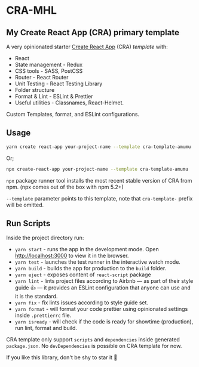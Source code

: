 # CRA-MHL
## My Create React App (CRA) primary template  

A very opinionated starter [Create React App](https://github.com/facebook/create-react-app) (CRA) _template_ with:

- React
- State management - Redux
- CSS tools - SASS, PostCSS
- Router - React Router
- Unit Testing - React Testing Library
- Folder structure
- Format & Lint - ESLint & Prettier
- Useful utilities - Classnames, React-Helmet.

Custom Templates, format, and ESLint configurations.

## Usage

```bash
yarn create react-app your-project-name --template cra-template-amumu
```

Or;

```bash
npx create-react-app your-project-name --template cra-template-amumu
```

`npx` package runner tool installs the most recent stable version of CRA from npm. (npx comes out of the box with npm 5.2+)

`--template` parameter points to this template, note that `cra-template-` prefix will be omitted.

## Run Scripts

Inside the project directory run:

- `yarn start` - runs the app in the development mode. Open [http://localhost:3000](http://localhost:3000) to view it in the browser.
- `yarn test` - launches the test runner in the interactive watch mode.
- `yarn build` - builds the app for production to the `build` folder.
- `yarn eject` - exposes content of `react-script` package
- `yarn lint` - lints project files according to Airbnb — as part of their style guide 👍 — it provides an ESLint configuration that anyone can use and it is the standard.
- `yarn fix` - fix lints issues according to style guide set.
- `yarn format` - will format your code prettier using opinionated settings inside `.prettierrc` file.
- `yarn isready` - will check if the code is ready for showtime (production), run lint, format and build.

CRA template only support `scripts` and `dependencies` inside generated `package.json`. No `devDependencies` is possible on CRA template for now.

If you like this library, don't be shy to star it 🙏
